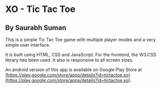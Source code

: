 # XO - Tic Tac Toe

## By Saurabh Suman

This is a simple Tic Tac Toe game with multiple player modes and a very simple user interface.

It is built using HTML, CSS and JavaScript. For the frontend, the W3.CSS library has been used. It also is responsive to all screen sizes.

An android version of this app is available on Google Play Store at [https://play.google.com/store/apps/details?id=tictactoe.xo](https://play.google.com/store/apps/details?id=tictactoe.xo).
